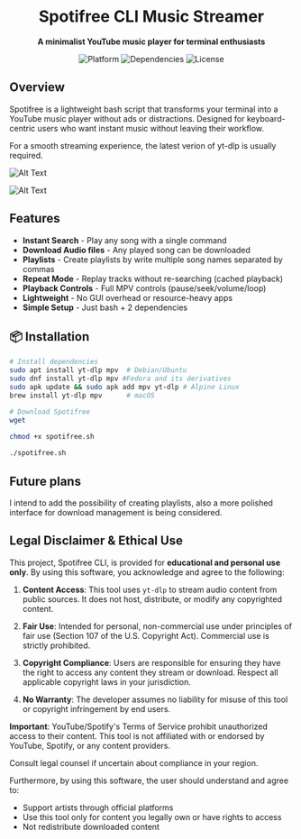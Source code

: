 <h1 align="center">Spotifree CLI Music Streamer</h1>
<p align="center">
  <strong>A minimalist YouTube music player for terminal enthusiasts</strong>
</p>

<div align="center">
  <img src="https://img.shields.io/badge/Platform-Linux%20%7C%20macOS%20%7C%20WSL-blue" alt="Platform">
  <img src="https://img.shields.io/badge/Dependencies-yt--dlp%20%7C%20mpv-green" alt="Dependencies">
  <img src="https://img.shields.io/badge/License-MIT-yellow" alt="License">
</div>

## Overview

Spotifree is a lightweight bash script that transforms your terminal into a YouTube music player without ads or distractions. Designed for keyboard-centric users who want instant music without leaving their workflow. 

For a smooth streaming experience, the latest verion of yt-dlp is usually required.

![Alt Text]()

![Alt Text]()


## Features

- **Instant Search** - Play any song with a single command
- **Download Audio files** - Any played song can be downloaded
- **Playlists** - Create playlists by write multiple song names separated by commas
- **Repeat Mode** - Replay tracks without re-searching (cached playback)
- **Playback Controls** - Full MPV controls (pause/seek/volume/loop)
- **Lightweight** - No GUI overhead or resource-heavy apps
- **Simple Setup** - Just bash + 2 dependencies

## 📦 Installation

```bash
# Install dependencies
sudo apt install yt-dlp mpv  # Debian/Ubuntu
sudo dnf install yt-dlp mpv #Fedora and its derivatives
sudo apk update && sudo apk add mpv yt-dlp # Alpine Linux
brew install yt-dlp mpv      # macOS

# Download Spotifree
wget 
     
chmod +x spotifree.sh

./spotifree.sh

```

## Future plans

I intend to add the possibility of creating playlists, also a more polished interface for download management is being considered.

## Legal Disclaimer & Ethical Use

This project, Spotifree CLI, is provided for **educational and personal use only**. By using this software, you acknowledge and agree to the following:

1. **Content Access**: This tool uses `yt-dlp` to stream audio content from public sources. It does not host, distribute, or modify any copyrighted content.

2. **Fair Use**: Intended for personal, non-commercial use under principles of fair use (Section 107 of the U.S. Copyright Act). Commercial use is strictly prohibited.

3. **Copyright Compliance**: Users are responsible for ensuring they have the right to access any content they stream or download. Respect all applicable copyright laws in your jurisdiction.

4. **No Warranty**: The developer assumes no liability for misuse of this tool or copyright infringement by end users.

**Important**: YouTube/Spotify's Terms of Service prohibit unauthorized access to their content. This tool is not affiliated with or endorsed by YouTube, Spotify, or any content providers.

Consult legal counsel if uncertain about compliance in your region.

Furthermore, by using this software, the user should understand and agree to:
- Support artists through official platforms
- Use this tool only for content you legally own or have rights to access
- Not redistribute downloaded content
